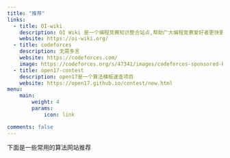 ```yaml
---
title: "推荐"
links:
  - title: OI-wiki
    description: OI Wiki 是一个编程竞赛知识整合站点,帮助广大编程竞赛爱好者更快更深入地学习编程竞赛
    website: https://oi-wiki.org/
  - title: codeforces
    description: 无需多言
    website: https://codeforces.com/
    image: https://codeforces.org/s/47341/images/codeforces-sponsored-by-ton.png
  - title: open17-contest
    description: open17是一个算法模板速查项目
    website: https://open17.github.io/contest/new.html
menu:
    main: 
        weight: 4
        params:
            icon: link

comments: false
---
```


下面是一些常用的算法网站推荐